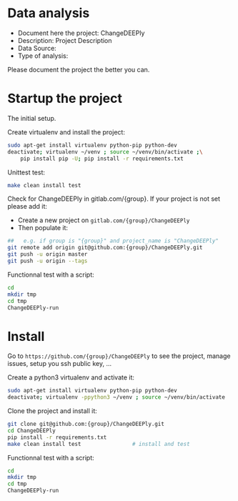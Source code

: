 # Data analysis
- Document here the project: ChangeDEEPly
- Description: Project Description
- Data Source:
- Type of analysis:

Please document the project the better you can.

# Startup the project

The initial setup.

Create virtualenv and install the project:
```bash
sudo apt-get install virtualenv python-pip python-dev
deactivate; virtualenv ~/venv ; source ~/venv/bin/activate ;\
    pip install pip -U; pip install -r requirements.txt
```

Unittest test:
```bash
make clean install test
```

Check for ChangeDEEPly in gitlab.com/{group}.
If your project is not set please add it:

- Create a new project on `gitlab.com/{group}/ChangeDEEPly`
- Then populate it:

```bash
##   e.g. if group is "{group}" and project_name is "ChangeDEEPly"
git remote add origin git@github.com:{group}/ChangeDEEPly.git
git push -u origin master
git push -u origin --tags
```

Functionnal test with a script:

```bash
cd
mkdir tmp
cd tmp
ChangeDEEPly-run
```

# Install

Go to `https://github.com/{group}/ChangeDEEPly` to see the project, manage issues,
setup you ssh public key, ...

Create a python3 virtualenv and activate it:

```bash
sudo apt-get install virtualenv python-pip python-dev
deactivate; virtualenv -ppython3 ~/venv ; source ~/venv/bin/activate
```

Clone the project and install it:

```bash
git clone git@github.com:{group}/ChangeDEEPly.git
cd ChangeDEEPly
pip install -r requirements.txt
make clean install test                # install and test
```
Functionnal test with a script:

```bash
cd
mkdir tmp
cd tmp
ChangeDEEPly-run
```
